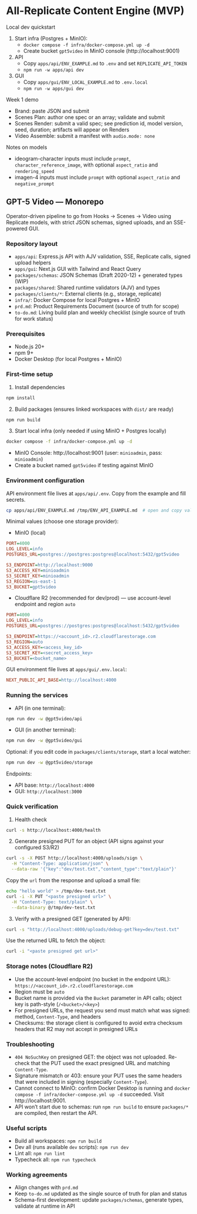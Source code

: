 # All-Replicate Content Engine (MVP)

Local dev quickstart

1. Start infra (Postgres + MinIO):
   - `docker compose -f infra/docker-compose.yml up -d`
   - Create bucket `gpt5video` in MinIO console (http://localhost:9001)
2. API
   - Copy `apps/api/ENV_EXAMPLE.md` to `.env` and set `REPLICATE_API_TOKEN`
   - `npm run -w apps/api dev`
3. GUI
   - Copy `apps/gui/ENV_LOCAL_EXAMPLE.md` to `.env.local`
   - `npm run -w apps/gui dev`

Week 1 demo

- Brand: paste JSON and submit
- Scenes Plan: author one spec or an array; validate and submit
- Scenes Render: submit a valid spec; see prediction id, model version, seed, duration; artifacts will appear on Renders
- Video Assemble: submit a manifest with `audio.mode: none`

Notes on models

- ideogram-character inputs must include `prompt`, `character_reference_image`, with optional `aspect_ratio` and `rendering_speed`
- imagen-4 inputs must include `prompt` with optional `aspect_ratio` and `negative_prompt`

## GPT-5 Video — Monorepo

Operator-driven pipeline to go from Hooks → Scenes → Video using Replicate models, with strict JSON schemas, signed uploads, and an SSE-powered GUI.

### Repository layout

- `apps/api`: Express.js API with AJV validation, SSE, Replicate calls, signed upload helpers
- `apps/gui`: Next.js GUI with Tailwind and React Query
- `packages/schemas`: JSON Schemas (Draft 2020-12) + generated types (WIP)
- `packages/shared`: Shared runtime validators (AJV) and types
- `packages/clients/*`: External clients (e.g., storage, replicate)
- `infra/`: Docker Compose for local Postgres + MinIO
- `prd.md`: Product Requirements Document (source of truth for scope)
- `to-do.md`: Living build plan and weekly checklist (single source of truth for work status)

### Prerequisites

- Node.js 20+
- npm 9+
- Docker Desktop (for local Postgres + MinIO)

### First-time setup

1. Install dependencies

```bash
npm install
```

2. Build packages (ensures linked workspaces with `dist/` are ready)

```bash
npm run build
```

3. Start local infra (only needed if using MinIO + Postgres locally)

```bash
docker compose -f infra/docker-compose.yml up -d
```

- MinIO Console: http://localhost:9001 (user: `minioadmin`, pass: `minioadmin`)
- Create a bucket named `gpt5video` if testing against MinIO

### Environment configuration

API environment file lives at `apps/api/.env`. Copy from the example and fill secrets.

```bash
cp apps/api/ENV_EXAMPLE.md /tmp/ENV_API_EXAMPLE.md  # open and copy values into apps/api/.env
```

Minimal values (choose one storage provider):

- MinIO (local)

```ini
PORT=4000
LOG_LEVEL=info
POSTGRES_URL=postgres://postgres:postgres@localhost:5432/gpt5video

S3_ENDPOINT=http://localhost:9000
S3_ACCESS_KEY=minioadmin
S3_SECRET_KEY=minioadmin
S3_REGION=us-east-1
S3_BUCKET=gpt5video
```

- Cloudflare R2 (recommended for dev/prod) — use account-level endpoint and region `auto`

```ini
PORT=4000
LOG_LEVEL=info
POSTGRES_URL=postgres://postgres:postgres@localhost:5432/gpt5video

S3_ENDPOINT=https://<account_id>.r2.cloudflarestorage.com
S3_REGION=auto
S3_ACCESS_KEY=<access_key_id>
S3_SECRET_KEY=<secret_access_key>
S3_BUCKET=<bucket_name>
```

GUI environment file lives at `apps/gui/.env.local`:

```ini
NEXT_PUBLIC_API_BASE=http://localhost:4000
```

### Running the services

- API (in one terminal):

```bash
npm run dev -w @gpt5video/api
```

- GUI (in another terminal):

```bash
npm run dev -w @gpt5video/gui
```

Optional: if you edit code in `packages/clients/storage`, start a local watcher:

```bash
npm run dev -w @gpt5video/storage
```

Endpoints:

- API base: `http://localhost:4000`
- GUI: `http://localhost:3000`

### Quick verification

1. Health check

```bash
curl -s http://localhost:4000/health
```

2. Generate presigned PUT for an object (API signs against your configured S3/R2)

```bash
curl -s -X POST http://localhost:4000/uploads/sign \
  -H "Content-Type: application/json" \
  --data-raw '{"key":"dev/test.txt","content_type":"text/plain"}'
```

Copy the `url` from the response and upload a small file:

```bash
echo "hello world" > /tmp/dev-test.txt
curl -i -X PUT "<paste presigned url>" \
  -H "Content-Type: text/plain" \
  --data-binary @/tmp/dev-test.txt
```

3. Verify with a presigned GET (generated by API):

```bash
curl -s "http://localhost:4000/uploads/debug-get?key=dev/test.txt"
```

Use the returned URL to fetch the object:

```bash
curl -i "<paste presigned get url>"
```

### Storage notes (Cloudflare R2)

- Use the account-level endpoint (no bucket in the endpoint URL): `https://<account_id>.r2.cloudflarestorage.com`
- Region must be `auto`
- Bucket name is provided via the `Bucket` parameter in API calls; object key is path-style (`/<bucket>/<key>`)
- For presigned URLs, the request you send must match what was signed: method, `Content-Type`, and headers
- Checksums: the storage client is configured to avoid extra checksum headers that R2 may not accept in presigned URLs

### Troubleshooting

- `404 NoSuchKey` on presigned GET: the object was not uploaded. Re-check that the PUT used the exact presigned URL and matching `Content-Type`.
- Signature mismatch or 403: ensure your PUT uses the same headers that were included in signing (especially `Content-Type`).
- Cannot connect to MinIO: confirm Docker Desktop is running and `docker compose -f infra/docker-compose.yml up -d` succeeded. Visit http://localhost:9001.
- API won’t start due to schemas: run `npm run build` to ensure `packages/*` are compiled, then restart the API.

### Useful scripts

- Build all workspaces: `npm run build`
- Dev all (runs available `dev` scripts): `npm run dev`
- Lint all: `npm run lint`
- Typecheck all: `npm run typecheck`

### Working agreements

- Align changes with `prd.md`
- Keep `to-do.md` updated as the single source of truth for plan and status
- Schema-first development: update `packages/schemas`, generate types, validate at runtime in API
